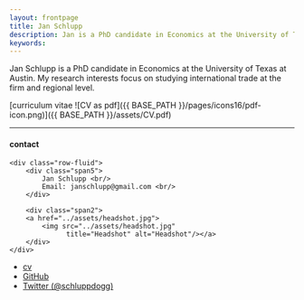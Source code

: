 ```yaml
---
layout: frontpage
title: Jan Schlupp
description: Jan is a PhD candidate in Economics at the University of Texas at Austin. 
keywords: 
---
```


Jan Schlupp is a PhD candidate in Economics at the University of Texas at Austin. My research interests focus on studying international trade at the firm and regional level.


[curriculum vitae ![CV as pdf]({{ BASE_PATH }}/pages/icons16/pdf-icon.png)]({{ BASE_PATH }}/assets/CV.pdf)<br/>


---


<div class="container">
<h4><a name="contact"></a>contact</h4>

    <div class="row-fluid">
        <div class="span5">
            Jan Schlupp <br/>
            Email: janschlupp@gmail.com <br/>
        </div>

        <div class="span2">
        <a href="../assets/headshot.jpg">
            <img src="../assets/headshot.jpg"
                  title="Headshot" alt="Headshot"/></a>
        </div>
    </div>
</div>

<div class="navbar">
  <div class="navbar-inner">
      <ul class="nav">
          <li><a href="{{ BASE_PATH }}/assets/CV.pdf">cv</a></li>
          <li><a href="https://github.com/janschlupp">GitHub</a></li>
          <li><a href="https://twitter.com/schluppdogg">Twitter (@schluppdogg)</a></li>
      </ul>
  </div>
</div>